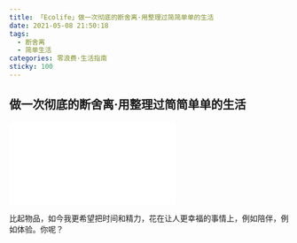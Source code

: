```yaml
---
title: 「Ecolife」做一次彻底的断舍离·用整理过简简单单的生活
date: 2021-05-08 21:50:18
tags:
  - 断舍离
  - 简单生活
categories: 零浪费·生活指南
sticky: 100
---
```


## 做一次彻底的断舍离·用整理过简简单单的生活

<iframe src="//player.bilibili.com/player.html?aid=930497397&bvid=BV14K4y1d7jd&cid=335706519&page=1" scrolling="no" border="0" frameborder="no" framespacing="0" allowfullscreen="true"> </iframe>

比起物品，如今我更希望把时间和精力，花在让人更幸福的事情上，例如陪伴，例如体验。你呢？
